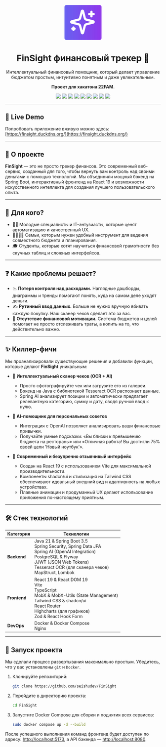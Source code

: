 <div align="center">
  <img src="https://raw.githubusercontent.com/seishudev/FinSight/main/frontend/public/favicon.png" alt="FinSight Logo" width="120" />

# FinSight финансовый трекер 💸

Интеллектуальный финансовый помощник, который делает управление бюджетом простым, интуитивно понятным и даже увлекательным.

**Проект для хакатона 22FAM.**

</div>

<p align="center">
  <img src="https://img.shields.io/badge/React-19-20232A?style=for-the-badge&logo=react&logoColor=61DAFB" />
  <img src="https://img.shields.io/badge/Spring_Boot-3.5-6DB33F?style=for-the-badge&logo=spring&logoColor=white" />
  <img src="https://img.shields.io/badge/Java-21-007396?style=for-the-badge&logo=openjdk&logoColor=white" />
  <img src="https://img.shields.io/badge/TypeScript-5.8-3178C6?style=for-the-badge&logo=typescript&logoColor=white" />
  <img src="https://img.shields.io/badge/PostgreSQL-16-4169E1?style=for-the-badge&logo=postgresql&logoColor=white" />
  <img src="https://img.shields.io/badge/Docker-2496ED?style=for-the-badge&logo=docker&logoColor=white" />
  <img src="https://img.shields.io/badge/OpenAI-412991?style=for-the-badge&logo=openai&logoColor=white" />
  <img src="https://img.shields.io/badge/Vite-6.3-646CFF?style=for-the-badge&logo=vite&logoColor=white" />
  <img src="https://img.shields.io/badge/Tailwind_CSS-3.4-06B6D4?style=for-the-badge&logo=tailwindcss&logoColor=white" />
</p>

---

## 🚀 Live Demo

Попробовать приложение вживую можно здесь: [https://finsight.duckdns.org/](https://finsight.duckdns.org/)

---

## 🎯 О проекте

**FinSight** — это не просто трекер финансов. Это современный веб-сервис, созданный для того, чтобы вернуть вам контроль над своими деньгами с помощью технологий. Мы объединили мощный бэкенд на Spring Boot, интерактивный фронтенд на React 19 и возможности искусственного интеллекта для создания лучшего пользовательского опыта.

---

## 👥 Для кого?

- 🧑‍💻 Молодые специалисты и IT-энтузиасты, которые ценят автоматизацию и качественный UX.
- 👨‍👩‍👧‍👦 Семьи, которым нужен удобный инструмент для ведения совместного бюджета и планирования.
- 🎓 Студенты, которые хотят научиться финансовой грамотности без скучных таблиц и сложных интерфейсов.

---

## ❓ Какие проблемы решает?

- 📉 **Потеря контроля над расходами.** Наглядные дашборды, диаграммы и тренды помогают понять, куда на самом деле уходят деньги.
- ✍️ **Рутинный ввод данных.** Больше не нужно вручную вбивать каждую покупку. Наш сканер чеков сделает это за вас.
- 🎯 **Отсутствие финансовой мотивации.** Система бюджетов и целей помогает не просто отслеживать траты, а копить на то, что действительно важно.

---

## ✨ Киллер-фичи

Мы проанализировали существующие решения и добавили функции, которые делают **FinSight** уникальным:

- 📸 **Интеллектуальный сканер чеков (OCR + AI)**

  - Просто сфотографируйте чек или загрузите его из галереи.
  - Бэкенд на Java с библиотекой Tesseract OCR распознает данные.
  - Spring AI анализирует позиции и автоматически предлагает релевантную категорию, сумму и дату, сводя ручной ввод к нулю.

- 🤖 **AI-помощник для персональных советов**

  - Интеграция с OpenAI позволяет анализировать ваши финансовые привычки.
  - Получайте умные подсказки: «Вы близки к превышению бюджета на рестораны» или «Отличная работа! Вы достигли 75% своей цели 'Новый ноутбук'».

- 📱 **Современный и безупречно отзывчивый интерфейс**
  - Создан на React 19 с использованием Vite для максимальной производительности.
  - Компоненты shadcn/ui и стилизация на Tailwind CSS обеспечивают идеальный внешний вид и адаптивность на любых устройствах.
  - Плавные анимации и продуманный UX делают использование приложения по-настоящему приятным.

---

## 🛠️ Стек технологий

| Категория    | Технологии                                                                                                                                                                                                             |
| ------------ | ---------------------------------------------------------------------------------------------------------------------------------------------------------------------------------------------------------------------- |
| **Backend**  | Java 21 & Spring Boot 3.5 <br> Spring Security, Spring Data JPA <br> Spring AI (OpenAI Integration) <br> PostgreSQL & Flyway <br> JJWT (JSON Web Tokens) <br> Tesseract OCR (для сканера чеков) <br> MapStruct, Lombok |
| **Frontend** | React 19 & React DOM 19 <br> Vite <br> TypeScript <br> MobX & MobX-Utils (State Management) <br> Tailwind CSS & shadcn/ui <br> React Router <br> Highcharts (для графиков) <br> Zod & React Hook Form                  |
| **DevOps**   | Docker & Docker Compose <br> Nginx                                                                                                                                                                                     |

---

## 🚀 Запуск проекта

Мы сделали процесс развертывания максимально простым. Убедитесь, что у вас установлены `git` и `Docker`.

1. Клонируйте репозиторий:
   ```bash
   git clone https://github.com/seishudev/FinSight
   ```
2. Перейдите в директорию проекта:
   ```bash
   cd FinSight
   ```
3. Запустите Docker Compose для сборки и поднятия всех сервисов:
   ```bash
   sudo docker compose up -d --build
   ```

После успешного выполнения команд фронтенд будет доступен по адресу: [http://localhost:5173](http://localhost:5173), а API бэкенда — [http://localhost:8080](http://localhost:8080).
